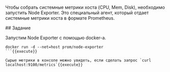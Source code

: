 Чтобы собрать системные метрики хоста (CPU, Mem, Disk), необходимо запустить Node Exporter. Это специальный агент, который отдает системные метрики хоста в формате Prometheus.

## Задание

Запустим Node Exporter с помощью docker-a. 

```
docker run -d --net=host prom/node-exporter
```{{execute}}

Сырые метрики в консоле можно увидеть, если сделать запрос `curl localhost:9100/metrics`{{execute}}

